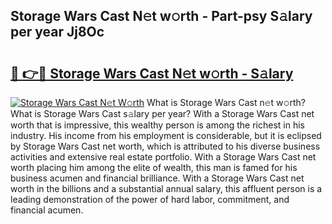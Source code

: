 ## Storage Wars Cast N𝚎t w𝚘rth - Part-psy S𝚊lary per year Jj8Oc

# <h2><a href="http://gc15doe.nevu.top/?p=Storage+Wars+Cast">🔗 👉🔴 Storage Wars Cast N𝚎t w𝚘rth - S𝚊lary</a></h2>

[![Storage Wars Cast N𝚎t W𝚘rth](https://i.imgur.com/Oavwk0R.jpeg)](http://gc15doe.nevu.top/?p=Storage+Wars+Cast)
What is Storage Wars Cast n𝚎t w𝚘rth? What is Storage Wars Cast s𝚊lary per year?
With a Storage Wars Cast net worth that is impressive, this wealthy person is among the richest in his industry. His income from his employment is considerable, but it is eclipsed by Storage Wars Cast net worth, which is attributed to his diverse business activities and extensive real estate portfolio. With a Storage Wars Cast net worth placing him among the elite of wealth, this man is famed for his business acumen and financial brilliance. With a Storage Wars Cast net worth in the billions and a substantial annual salary, this affluent person is a leading demonstration of the power of hard labor, commitment, and financial acumen.
